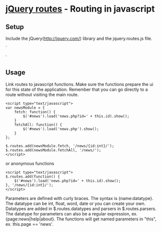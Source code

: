 [jQuery routes](http://thorsteinsson.is/projects/jquery-routes/) - Routing in javascript
================================

Setup
-----
Include the jQuery(http://jquery.com/) library and the jquery.routes.js file.

`<script type="text/javascript" src="http://ajax.googleapis.com/ajax/libs/jquery/1/jquery.min.js"></script>
<script type="text/javascript" src="jquery.routes.js"></script>`

Usage
-----

Link routes to javascript functions. Make sure the functions prepare the ui for this state of the application. Remember that you can go directly to a route without visiting the main route.

	<script type="text/javascript">
	var newsModule = {
		fetch: function() {
			$('#news').load('news.php?id=' + this.id).show();
		}
		fetchAll: function() {
			$('#news').load('news.php').show();
		}
	};
	
	$.routes.add(newsModule.fetch, '/news/{id:int}/');
	$.routes.add(newsModule.fetchAll, '/news/');
	</script>

or anonymous functions

	<script type="text/javascript">
	$.routes.add(function() {
		$('#news').load('news.php?id=' + this.id).show();
	}, '/news/{id:int}/');
	</script>

Parameters are defined with curly braces. The syntax is {name:datatype}. The datatype can be int, float, word, date or you can create your own.
Datatypes are added in $.routes.datatypes and parsers in $.routes.parsers.
The datatype for parameters can also be a regular expression, ex. {page:news|help|about}.
The functions will get named parameters in "this", ex. this.page == 'news'. 